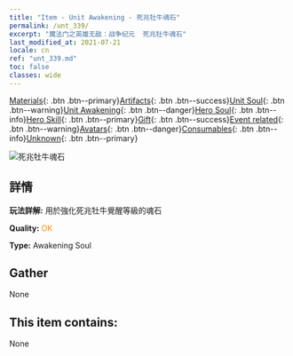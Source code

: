 ```yaml
---
title: "Item - Unit Awakening - 死兆牡牛魂石"
permalink: /unt_339/
excerpt: "魔法门之英雄无敌：战争纪元  死兆牡牛魂石"
last_modified_at: 2021-07-21
locale: cn
ref: "unt_339.md"
toc: false
classes: wide
---
```

 [Materials](/ItemsCN/){: .btn .btn--primary}[Artifacts](/ItemsCN/Artifacts/){: .btn .btn--success}[Unit Soul](/ItemsCN/UnitSoul/){: .btn .btn--warning}[Unit Awakening](/ItemsCN/UnitAwakening/){: .btn .btn--danger}[Hero Soul](/ItemsCN/HeroSoul/){: .btn .btn--info}[Hero Skill](/ItemsCN/HeroSkill/){: .btn .btn--primary}[Gift](/ItemsCN/Gift/){: .btn .btn--success}[Event related](/ItemsCN/Events/){: .btn .btn--warning}[Avatars](/ItemsCN/Avatars/){: .btn .btn--danger}[Consumables](/ItemsCN/Consumables/){: .btn .btn--info}[Unknown](/ItemsCN/Unknown/){: .btn .btn--primary}

 ![死兆牡牛魂石](/images/u/tia_manniu.jpg)

## 詳情
 **玩法詳解:** 用於強化死兆牡牛覺醒等級的魂石

 **Quality:** <span style="color: #FF8C00">OK</span>

 **Type:** Awakening Soul

## Gather

  None

## This item contains:

  None

